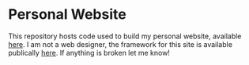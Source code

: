 # Personal Website

This repository hosts code used to build my personal website, available [here](hwhitehead.github.io). I am not a web designer, the framework for this site is available publically [here](https://github.com/academicpages/academicpages.github.io). If anything is broken let me know!